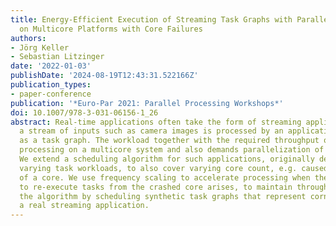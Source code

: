 ```yaml
---
title: Energy-Efficient Execution of Streaming Task Graphs with Parallelizable Tasks
  on Multicore Platforms with Core Failures
authors:
- Jörg Keller
- Sebastian Litzinger
date: '2022-01-03'
publishDate: '2024-08-19T12:43:31.522166Z'
publication_types:
- paper-conference
publication: '*Euro-Par 2021: Parallel Processing Workshops*'
doi: 10.1007/978-3-031-06156-1_26
abstract: Real-time applications often take the form of streaming applications, where
  a stream of inputs such as camera images is processed by an application represented
  as a task graph. The workload together with the required throughput often necessitates
  processing on a multicore system and also demands parallelization of large tasks.
  We extend a scheduling algorithm for such applications, originally devised to handle
  varying task workloads, to also cover varying core count, e.g. caused by failure
  of a core. We use frequency scaling to accelerate processing when the necessity
  to re-execute tasks from the crashed core arises, to maintain throughput. We evaluate
  the algorithm by scheduling synthetic task graphs that represent corner cases and
  a real streaming application.
---
```

